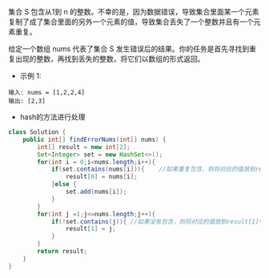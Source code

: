 集合 S 包含从1到 n 的整数。不幸的是，因为数据错误，导致集合里面某一个元素复制了成了集合里面的另外一个元素的值，导致集合丢失了一个整数并且有一个元素重复。

给定一个数组 nums 代表了集合 S 发生错误后的结果。你的任务是首先寻找到重复出现的整数，再找到丢失的整数，将它们以数组的形式返回。

* 示例 1:

```
输入: nums = [1,2,2,4]
输出: [2,3]
```

* hash的方法进行处理
```java
class Solution {
    public int[] findErrorNums(int[] nums) {
        int[] result = new int[2];
        Set<Integer> set = new HashSet<>();
        for(int i = 0;i<nums.length;i++){
            if(set.contains(nums[i])){    //如果重复包含，则将对应的值放到result[0]中
                result[0] = nums[i];
            }else {
                set.add(nums[i]);
            }
        }
        for(int j =1;j<=nums.length;j++){
            if(!set.contains(j)){ //如果没有包含，则将对应的值放到result[1]中
                result[1] = j;
            }
        }
        return result;
    }
}
```
